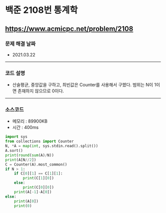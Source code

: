 # 백준 2108번 통계학
https://www.acmicpc.net/problem/2108
---

### 문제 해결 날짜
- 2021.03.22
---

### 코드 설명
- 산술평균, 중앙값을 구하고, 최빈값은 Counter를 사용해서 구헸다. 범위는 N이 1이면 존재하지 않으므로 0이다.
---

### 소스코드
- 메모리 : 89900KB
- 시간 : 400ms
```Python
import sys
from collections import Counter
N, *A = map(int, sys.stdin.read().split())
A.sort()
print(round(sum(A)/N))
print(A[N//2])
C = Counter(A).most_common()
if N > 1:
    if C[0][1] == C[1][1]:
        print(C[1][0])
    else:
        print(C[0][0])
    print(A[-1]-A[0])
else:
    print(A[0])
    print(0)
```